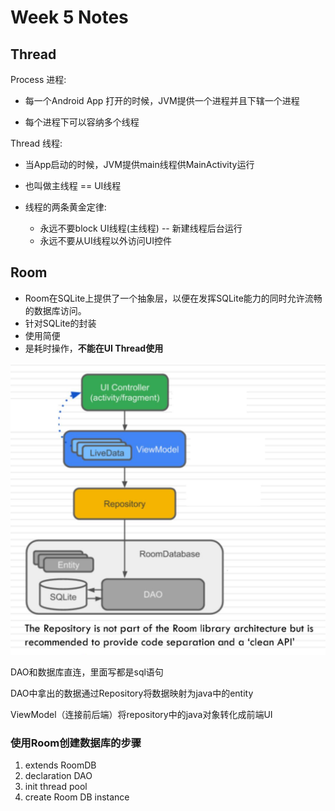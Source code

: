 # Week 5 Notes

## Thread

Process 进程:

- 每一个Android App 打开的时候，JVM提供一个进程并且下辖一个进程

- 每个进程下可以容纳多个线程

Thread 线程:

- 当App启动的时候，JVM提供main线程供MainActivity运行

- 也叫做主线程 == UI线程

- 线程的两条黄金定律:

  - 永远不要block UI线程(主线程) -- 新建线程后台运行
  - 永远不要从UI线程以外访问UI控件

## Room

- Room在SQLite上提供了一个抽象层，以便在发挥SQLite能力的同时允许流畅的数据库访问。
- 针对SQLite的封装
- 使用简便
- 是耗时操作，**不能在UI Thread使用**

![Room architecture](./Images/Room.png)

DAO和数据库直连，里面写都是sql语句

DAO中拿出的数据通过Repository将数据映射为java中的entity

ViewModel（连接前后端）将repository中的java对象转化成前端UI

### 使用Room创建数据库的步骤

1. extends RoomDB
2. declaration DAO
3. init thread pool
4. create Room DB instance


